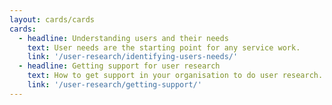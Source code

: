 ```yaml
---
layout: cards/cards
cards:
  - headline: Understanding users and their needs
    text: User needs are the starting point for any service work.
    link: '/user-research/identifying-users-needs/'
  - headline: Getting support for user research 
    text: How to get support in your organisation to do user research.
    link: '/user-research/getting-support/'
---
```

